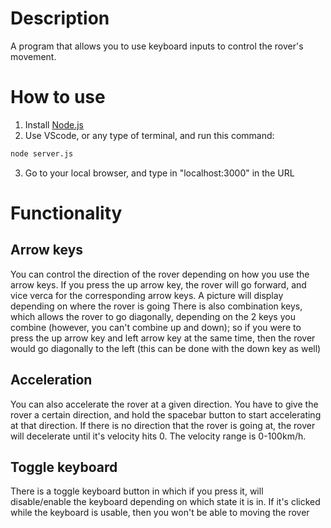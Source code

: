 # Description
A program that allows you to use keyboard inputs to control the rover's movement. 

# How to use
1. Install [Node.js](https://nodejs.org/en/download/)
2. Use VScode, or any type of terminal, and run this command:
```bash
node server.js
```
3. Go to your local browser, and type in "localhost:3000" in the URL

# Functionality
## Arrow keys
You can control the direction of the rover depending on how you use the arrow keys. If you press the up arrow key, the rover will go forward, and vice verca for the corresponding arrow keys. A picture will display depending on where the rover is going
There is also combination keys, which allows the rover to go diagonally, depending on the 2 keys you combine (however, you can't combine up and down); so if you were to press the up arrow key and left arrow key at the same time, then the rover would go diagonally to the left (this can be done with the down key as well)

## Acceleration
You can also accelerate the rover at a given direction. You have to give the rover a certain direction, and hold the spacebar button to start accelerating at that direction. If there is no direction that the rover is going at, the rover will decelerate until it's velocity hits 0. The velocity range is 0-100km/h.

## Toggle keyboard
There is a toggle keyboard button in which if you press it, will disable/enable the keyboard depending on which state it is in. If it's clicked while the keyboard is usable, then you won't be able to moving the rover


